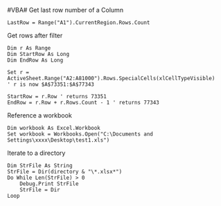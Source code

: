 #VBA#
Get last row number of a Column

    LastRow = Range("A1").CurrentRegion.Rows.Count

Get rows after filter

    Dim r As Range
    Dim StartRow As Long
    Dim EndRow As Long

    Set r = ActiveSheet.Range("A2:A81000").Rows.SpecialCells(xlCellTypeVisible)
    ' r is now $A$73351:$A$77343

    StartRow = r.Row ' returns 73351
    EndRow = r.Row + r.Rows.Count - 1 ' returns 77343
    
Reference a workbook

    Dim workbook As Excel.Workbook
    Set workbook = Workbooks.Open("C:\Documents and Settings\xxxx\Desktop\test1.xls")
    
 Iterate to a directory
 
    Dim StrFile As String
    StrFile = Dir(directory & "\*.xlsx*")
    Do While Len(StrFile) > 0
        Debug.Print StrFile
        StrFile = Dir
    Loop
    


